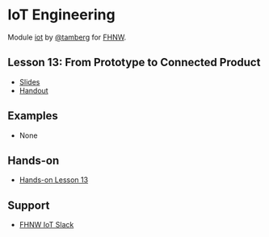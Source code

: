 # IoT Engineering
Module [iot](https://www.fhnw.ch/de/studium/module/9280188) by [@tamberg](https://twitter.com/tamberg) for [FHNW](https://www.fhnw.ch/).

## Lesson 13: From Prototype to Connected Product
- [Slides](http://www.tamberg.org/fhnw/2019/hs/IoT13PrototypeToConnectedProduct.pdf)
- [Handout](http://www.tamberg.org/fhnw/2019/hs/IoT13PrototypeToConnectedProductHandout.pdf)

## Examples
- None

## Hands-on
- [Hands-on Lesson 13](../../../../fhnw-iot-work-13/blob/master/README.md)

## Support
- [FHNW IoT Slack](https://fhnw-iot.slack.com/)
